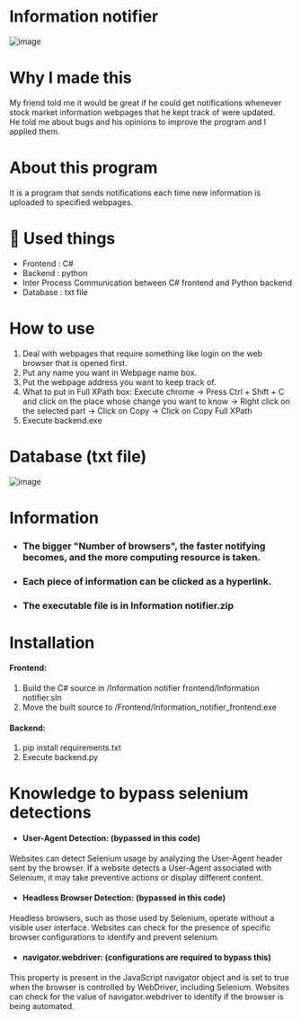 # Information notifier
![image](https://user-images.githubusercontent.com/67142421/175791197-45eee1c5-5e88-49e6-9767-fdfd4647b531.png)

# Why I made this
My friend told me it would be great if he could get notifications whenever stock market information webpages that he kept track of were updated.<br>
He told me about bugs and his opinions to improve the program and I applied them.

# About this program
It is a program that sends notifications each time new information is uploaded to specified webpages.

# 🧰 Used things
* Frontend : C#
* Backend : python
* Inter Process Communication between C# frontend and Python backend
* Database : txt file

# How to use
1. Deal with webpages that require something like login on the web browser that is opened first.
2. Put any name you want in Webpage name box.
3. Put the webpage address you want to keep track of.
4. What to put in Full XPath box:
  Execute chrome -> Press Ctrl + Shift + C and click on the place whose change you want to know -> Right click on the selected part
  -> Click on Copy -> Click on Copy Full XPath
5. Execute backend.exe

# Database (txt file)
![image](https://user-images.githubusercontent.com/67142421/177424709-c8829e8a-1b7e-4389-9f03-80aec3b6d01e.png)

# Information
* ### The bigger "Number of browsers", the faster notifying becomes, and the more computing resource is taken.
* ### Each piece of information can be clicked as a hyperlink.
* ### The executable file is in Information notifier.zip

# Installation
#### Frontend:
1. Build the C# source in /Information notifier frontend/Information notifier.sln
2. Move the built source to /Frontend/Information_notifier_frontend.exe
#### Backend:
1. pip install requirements.txt
2. Execute backend.py

# Knowledge to bypass selenium detections
- #### User-Agent Detection: (bypassed in this code)
Websites can detect Selenium usage by analyzing the User-Agent header sent by the browser. If a website detects a User-Agent associated with Selenium, it may take preventive actions or display different content.
- #### Headless Browser Detection: (bypassed in this code)
Headless browsers, such as those used by Selenium, operate without a visible user interface. Websites can check for the presence of specific browser configurations to identify and prevent selenium.
- #### navigator.webdriver: (configurations are required to bypass this)
This property is present in the JavaScript navigator object and is set to true when the browser is controlled by WebDriver, including Selenium. Websites can check for the value of navigator.webdriver to identify if the browser is being automated.

